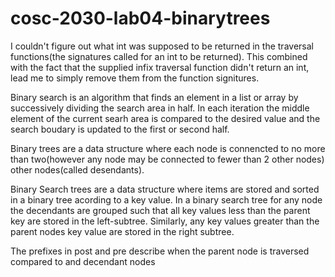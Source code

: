 # cosc-2030-lab04-binarytrees

I couldn't figure out what int was supposed to be returned in the traversal functions(the
signatures called for an int to be returned). This combined with the fact that the supplied infix 
traversal function didn't return an int, lead me to simply remove them from the function signitures.

Binary search is an algorithm that finds an element in a list or array by successively dividing
the search area in half. In each iteration the middle element of the current searh area is 
compared to the desired value and the search boudary is updated to the first or second half.

Binary trees are a data structure where each node is connencted to no more than two(however
any node may be connected to fewer than 2 other nodes) other nodes(called desendants).

Binary Search trees are a data structure where items are stored and sorted in a binary tree 
acording to a key value. In a binary search tree for any node the decendants are grouped such
that all key values less than the parent key are stored in the left-subtree. Similarly, any 
key values greater than the parent nodes key value are stored in the right subtree. 

The prefixes in post and pre describe when the parent node is traversed compared to and decendant
nodes
